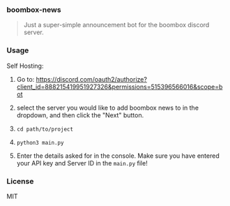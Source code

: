 ### boombox-news
> Just a super-simple announcement bot for the boombox discord server.


### Usage
Self Hosting:
1. Go to: https://discord.com/oauth2/authorize?client_id=888215419951927326&permissions=515396566016&scope=bot
2. select the server you would like to add boombox news to in the dropdown, and then click the "Next" button.

3. ``cd path/to/project``
4. ``python3 main.py``
5. Enter the details asked for in the console. Make sure you have entered your API key and Server ID in the ``main.py`` file!


### License
MIT
